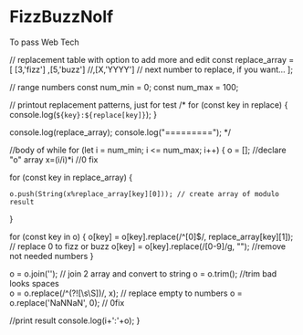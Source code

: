 # FizzBuzzNoIf
To pass Web Tech


// replacement table with option to add more and edit
const replace_array = [
   [3,'fizz']
  ,[5,'buzz']
//,[X,'YYYY'] // next number to replace, if you want...
];

// range numbers
const num_min = 0;
const num_max = 100;

// printout replacement patterns, just for test
/* 
for (const key in replace) {
  console.log(`${key}:${replace[key]}`);
}
   
console.log(replace_array);
console.log("========="); 
*/

//body of while
for (let i = num_min; i <= num_max; i++) {
  o = []; //declare "o" array
  x=(i/i)*i //0 fix

  for (const key in replace_array) {

    o.push(String(x%replace_array[key][0])); // create array of modulo result
  }

  for (const key in o) {
    o[key] = o[key].replace(/^[0]$/, replace_array[key][1]); // replace 0 to fizz or buzz
    o[key] = o[key].replace(/[0-9]/g, ""); //remove not needed numbers
  }
  

  o = o.join(''); // join 2 array and convert to string
  o = o.trim(); //trim bad looks spaces  
  o = o.replace(/^(?![\s\S])/, x); // replace empty to numbers
  o = o.replace('NaNNaN', 0); // 0fix
  
  //print result
  console.log(i+':'+o);
}
